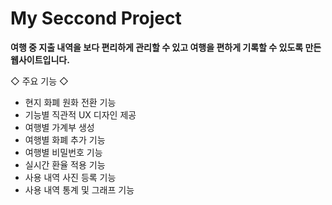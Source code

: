 # My Seccond Project

**여행 중 지출 내역을 보다 편리하게 관리할 수 있고 여행을 편하게 기록할 수 있도록 만든 웹사이트입니다.**

◇ 주요 기능 ◇

- 현지 화폐 원화 전환 기능
- 기능별 직관적 UX 디자인 제공
- 여행별 가계부 생성
- 여행별 화폐 추가 기능
- 여행별 비밀번호 기능
- 실시간 환율 적용 기능
- 사용 내역 사진 등록 기능
- 사용 내역 통계 및 그래프 기능
